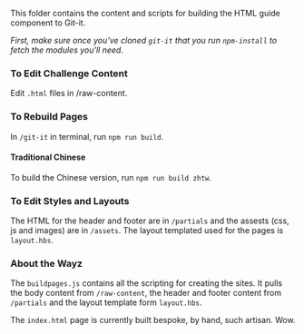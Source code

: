 This folder contains the content and scripts for building the HTML guide component to Git-it.

_First, make sure once you've cloned `git-it` that you run `npm-install` to fetch the modules you'll need._

### To Edit Challenge Content

Edit `.html` files in /raw-content.

### To Rebuild Pages

In `/git-it` in terminal, run `npm run build`.

#### Traditional Chinese

To build the Chinese version, run `npm run build zhtw`.

### To Edit Styles and Layouts

The HTML for the header and footer are in `/partials` and the assests (css, js and images) are in `/assets`. The layout templated used for the pages is `layout.hbs`.

### About the Wayz

The `buildpages.js` contains all the scripting for creating the sites. It pulls the body content from `/raw-content`, the header and footer content from `/partials` and the layout template form `layout.hbs`.

The `index.html` page is currently built bespoke, by hand, such artisan. Wow.
